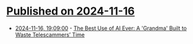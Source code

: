 # [Published on 2024-11-16](index.md)

* [2024-11-16, 19:09:00](https://soylentnews.org/article.pl?sid=24/11/15/1231208&from=rss) - [The Best Use of AI Ever: A 'Grandma' Built to Waste Telescammers’ Time](https://soylentnews.org/article.pl?sid=24/11/15/1231208&from=rss)
